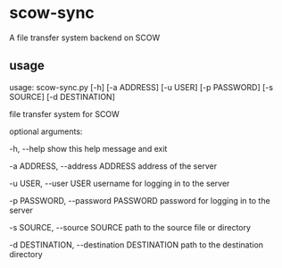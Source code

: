 # scow-sync
A file transfer system backend on SCOW

## usage
usage: scow-sync.py [-h] [-a ADDRESS] [-u USER] [-p PASSWORD] [-s SOURCE] [-d DESTINATION]

file transfer system for SCOW

optional arguments:

  -h, --help            show this help message and exit

  -a ADDRESS, --address ADDRESS
                        address of the server

  -u USER, --user USER  username for logging in to the server

  -p PASSWORD, --password PASSWORD
                        password for logging in to the server

  -s SOURCE, --source SOURCE
                        path to the source file or directory

  -d DESTINATION, --destination DESTINATION
                        path to the destination directory